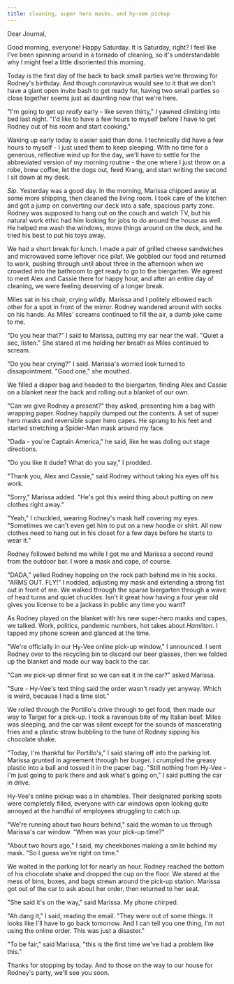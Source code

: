 ```yaml
---
title: cleaning, super hero masks, and hy-vee pickup
---
```


Dear Journal,

Good morning, everyone!  Happy Saturday.  It is Saturday, right?  I
feel like I've been spinning around in a tornado of cleaning, so it's
understandable why I might feel a little disoriented this morning.

Today is the first day of the back to back small parties we're
throwing for Rodney's birthday.  And though coronavirus would see to
it that we don't have a giant open invite bash to get ready for,
having two small parties so close together seems just as daunting now
that we're here.

"I'm going to get up _really_ early - like seven thirty," I yawned
climbing into bed last night.  "I'd like to have a few hours to myself
before I have to get Rodney out of his room and start cooking."

Waking up early today is easier said than done.  I technically did
have a few hours to myself - I just used them to keep sleeping.  With
no time for a generous, reflective wind up for the day, we'll have to
settle for the abbreviated version of my morning routine - the one
where I just throw on a robe, brew coffee, let the dogs out, feed
Krang, and start writing the second I sit down at my desk.

_Sip_.  Yesterday was a good day.  In the morning, Marissa chipped
away at some more shipping, then cleaned the living room.  I took care
of the kitchen and got a jump on converting our deck into a safe,
spacious party zone.  Rodney was supposed to hang out on the couch and
watch TV, but his natural work ethic had him looking for jobs to do
around the house as well.  He helped me wash the windows, move things
around on the deck, and he tried his best to put his toys away.

We had a short break for lunch.  I made a pair of grilled cheese
sandwiches and microwaved some leftover rice pilaf.  We gobbled our
food and returned to work, pushing through until about three in the
afternoon when we crowded into the bathroom to get ready to go to the
biergarten.  We agreed to meet Alex and Cassie there for happy hour,
and after an entire day of cleaning, we were feeling deserving of a
longer break.

Miles sat in his chair, crying wildly.  Marissa and I politely elbowed
each other for a spot in front of the mirror.  Rodney wandered around
with socks on his hands.  As Miles' screams continued to fill the air,
a dumb joke came to me.

"Do you hear that?" I said to Marissa, putting my ear near the wall.
"Quiet a sec, listen."  She stared at me holding her breath as Miles
continued to scream.

"Do you hear crying?" I said.  Marissa's worried look turned to
dissapointment.  "Good one," she mouthed.

We filled a diaper bag and headed to the biergarten, finding Alex and
Cassie on a blanket near the back and rolling out a blanket of our
own.

"Can we give Rodney a present?" they asked, presenting him a bag with
wrapping paper.  Rodney happily dumped out the contents.  A set of
super hero masks and reversible super hero capes.  He sprang to his
feet and started stretching a Spider-Man mask around my face.

"Dada - you're Captain America," he said, like he was doling out stage
directions.

"Do you like it dude?  What do you say," I prodded.

"Thank you, Alex and Cassie," said Rodney without taking his eyes off
his work.

"Sorry," Marissa added.  "He's got this weird thing about putting on
new clothes right away."

"Yeah," I chuckled, wearing Rodney's mask half covering my eyes.
"Sometimes we can't even get him to put on a new hoodie or shirt.  All
new clothes need to hang out in his closet for a few days before he
starts to wear it."

Rodney followed behind me while I got me and Marissa a second round
from the outdoor bar.  I wore a mask and cape, of course.

"DADA," yelled Rodney hopping on the rock path behind me in his socks.
"ARMS OUT.  FLY!"  I nodded, adjusting my mask and extending a strong
fist out in front of me.  We walked through the sparse biergarten
through a wave of head turns and quiet chuckles.  Isn't it great how
having a four year old gives you license to be a jackass in public any
time you want?

As Rodney played on the blanket with his new super-hero masks and
capes, we talked.  Work, politics, pandemic numbers, hot takes about
_Hamilton_.  I tapped my phone screen and glanced at the time.

"We're officially in our Hy-Vee online pick-up window," I announced.
I sent Rodney over to the recycling bin to discard our beer glasses,
then we folded up the blanket and made our way back to the car.

"Can we pick-up dinner first so we can eat it in the car?" asked
Marissa.

"Sure - Hy-Vee's text thing said the order wasn't ready yet anyway.
Which is weird, because I had a time slot."

We rolled through the Portillo's drive through to get food, then made
our way to Target for a pick-up.  I took a ravenous bite of my Italian
beef.  Miles was sleeping, and the car was silent except for the
sounds of mascerating fries and a plastic straw bubbling to the tune
of Rodney sipping his chocolate shake.

"Today, I'm thankful for Portillo's," I said staring off into the
parking lot.  Marissa grunted in agreement through her burger.  I
crumpled the greasy plastic into a ball and tossed it in the paper
bag.  "Still nothing from Hy-Vee - I'm just going to park there and
ask what's going on," I said putting the car in drive.

Hy-Vee's online pickup was a in shambles.  Their designated parking
spots were completely filled, everyone with car windows open looking
quite annoyed at the handful of employees struggling to catch up.

"We're running about two hours behind," said the woman to us through
Marissa's car window.  "When was your pick-up time?"

"About two hours ago," I said, my cheekbones making a smile behind my
mask.  "So I guess we're right on time."

We waited in the parking lot for nearly an hour.  Rodney reached the
bottom of his chocolate shake and dropped the cup on the floor.  We
stared at the mess of bins, boxes, and bags strewn around the pick-up
station.  Marissa got out of the car to ask about her order, then
returned to her seat.

"She said it's on the way," said Marissa.  My phone chirped.

"Ah dang it," I said, reading the email.  "They were out of some
things.  It looks like I'll have to go back tomorrow.  And I can tell
you one thing, I'm not using the online order.  This was just a
disaster."

"To be fair," said Marissa, "this is the first time we've had a
problem like this."

Thanks for stopping by today.  And to those on the way to our house
for Rodney's party, we'll see you soon.
